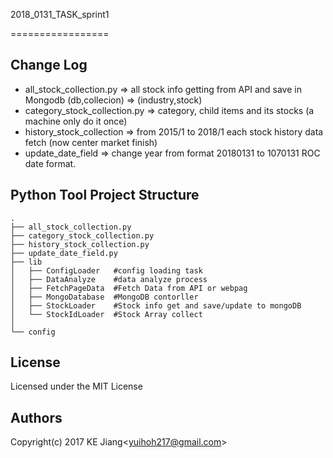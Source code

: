 2018_0131_TASK_sprint1

=================

Change Log
-

* all_stock_collection.py => all stock info getting from API and save in Mongodb (db,collecion) => (industry,stock)
* category_stock_collection.py => category, child items and its stocks (a machine only do it once) 
* history_stock_collection => from 2015/1 to 2018/1 each stock history data fetch (now center market finish)
* update_date_field => change year from format 20180131 to 1070131 ROC date format.

## Python Tool Project Structure
```
.
├── all_stock_collection.py
├── category_stock_collection.py
├── history_stock_collection.py
├── update_date_field.py
├── lib
│   ├── ConfigLoader   #config loading task
│   ├── DataAnalyze    #data analyze process
│   ├── FetchPageData  #Fetch Data from API or webpag
│   ├── MongoDatabase  #MongoDB contorller
│   ├── StockLoader    #Stock info get and save/update to mongoDB
│   └── StockIdLoader  #Stock Array collect
│   
└── config
```

License
-
Licensed under the MIT License

Authors
-
Copyright(c) 2017 KE Jiang<<yuihoh217@gmail.com>>
